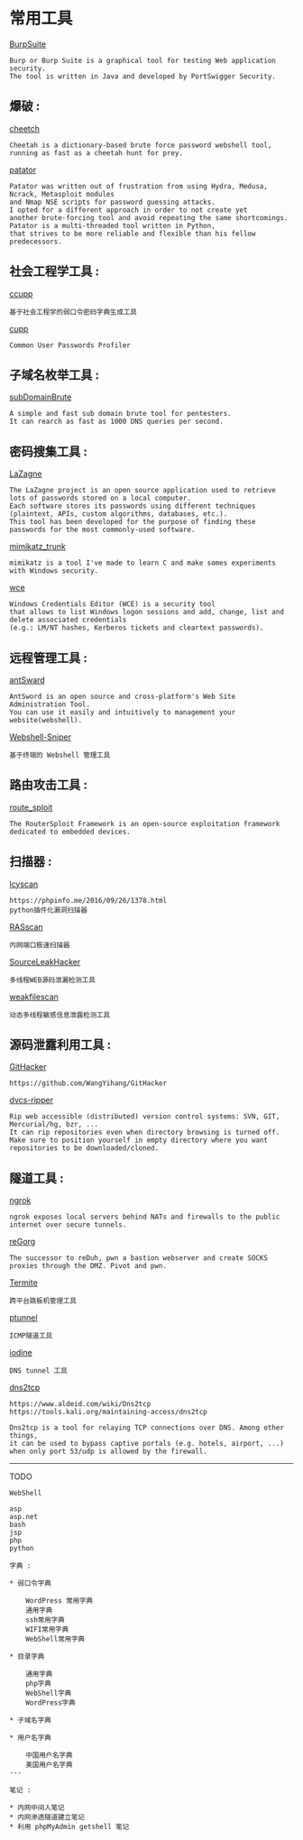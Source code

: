 # 常用工具

[BurpSuite](https://portswigger.net/burp)

```
Burp or Burp Suite is a graphical tool for testing Web application security. 
The tool is written in Java and developed by PortSwigger Security.
```

## 爆破 :

[cheetch](https://github.com/sunnyelf/cheetah)

```
Cheetah is a dictionary-based brute force password webshell tool, 
running as fast as a cheetah hunt for prey.
```

[patator](https://github.com/lanjelot/patator)

```
Patator was written out of frustration from using Hydra, Medusa, Ncrack, Metasploit modules 
and Nmap NSE scripts for password guessing attacks. 
I opted for a different approach in order to not create yet 
another brute-forcing tool and avoid repeating the same shortcomings. 
Patator is a multi-threaded tool written in Python, 
that strives to be more reliable and flexible than his fellow predecessors.
```

## 社会工程学工具 :

[ccupp](https://github.com/WangYihang/ccupp)

```
基于社会工程学的弱口令密码字典生成工具
```

[cupp](https://github.com/Mebus/cupp)

```
Common User Passwords Profiler
```

## 子域名枚举工具 :

[subDomainBrute](https://github.com/lijiejie/subDomainsBrute)

```
A simple and fast sub domain brute tool for pentesters. 
It can rearch as fast as 1000 DNS queries per second.
```

## 密码搜集工具 :

[LaZagne](https://github.com/AlessandroZ/LaZagne)

```
The LaZagne project is an open source application used to retrieve lots of passwords stored on a local computer. 
Each software stores its passwords using different techniques (plaintext, APIs, custom algorithms, databases, etc.). 
This tool has been developed for the purpose of finding these passwords for the most commonly-used software.
```

[mimikatz\_trunk](https://github.com/gentilkiwi/mimikatz)

```
mimikatz is a tool I've made to learn C and make somes experiments with Windows security.
```

[wce](http://www.ampliasecurity.com/research/wcefaq.html)

```
Windows Credentials Editor (WCE) is a security tool 
that allows to list Windows logon sessions and add, change, list and delete associated credentials 
(e.g.: LM/NT hashes, Kerberos tickets and cleartext passwords).
```

## 远程管理工具 :

[antSward](https://github.com/antoor/antSword/tree/master)

```
AntSword is an open source and cross-platform's Web Site Administration Tool.
You can use it easily and intuitively to management your website(webshell).
```

[Webshell-Sniper](https://github.com/wangyihang/Webshell-Sniper)

```
基于终端的 Webshell 管理工具
```

## 路由攻击工具 :

[route\_sploit](https://github.com/reverse-shell/routersploit)

```
The RouterSploit Framework is an open-source exploitation framework dedicated to embedded devices.
```

## 扫描器 :

[lcyscan](https://github.com/Lcys/lcyscan)

```
https://phpinfo.me/2016/09/26/1378.html
python插件化漏洞扫描器
```

[RASscan](https://github.com/RASSec/RASscan)

```
内网端口极速扫描器
```

[SourceLeakHacker](https://github.com/WangYihang/SourceLeakHacker)

```
多线程WEB源码泄漏检测工具
```

[weakfilescan](https://github.com/ring04h/weakfilescan)

```
动态多线程敏感信息泄露检测工具
```

## 源码泄露利用工具 :

[GitHacker](https://github.com/wangyihang/GitHacker)

```
https://github.com/WangYihang/GitHacker
```

[dvcs-ripper](https://github.com/kost/dvcs-ripper)

```
Rip web accessible (distributed) version control systems: SVN, GIT, Mercurial/hg, bzr, ...
It can rip repositories even when directory browsing is turned off.
Make sure to position yourself in empty directory where you want repositories to be downloaded/cloned.
```

## 隧道工具 :

[ngrok](https://ngrok.com/)

```
ngrok exposes local servers behind NATs and firewalls to the public internet over secure tunnels.
```

[reGorg](https://github.com/sensepost/reGeorg)

```
The successor to reDuh, pwn a bastion webserver and create SOCKS proxies through the DMZ. Pivot and pwn.
```

[Termite](http://rootkiter.com/Termite/)

```
跨平台跳板机管理工具
```

[ptunnel](http://www.cs.uit.no/~daniels/PingTunnel/)

```
ICMP隧道工具
```

[iodine](https://github.com/yarrick/iodine)

```
DNS tunnel 工具
```

[dns2tcp](https://www.aldeid.com/wiki/Dns2tcp)

```
https://www.aldeid.com/wiki/Dns2tcp
https://tools.kali.org/maintaining-access/dns2tcp

Dns2tcp is a tool for relaying TCP connections over DNS. Among other things, 
it can be used to bypass captive portals (e.g. hotels, airport, ...) 
when only port 53/udp is allowed by the firewall.
```

---

TODO

```
WebShell

asp
asp.net
bash
jsp
php
python

字典 :

* 弱口令字典

    WordPress 常用字典
    通用字典
    ssh常用字典
    WIFI常用字典
    WebShell常用字典

* 目录字典

    通用字典
    php字典
    WebShell字典
    WordPress字典

* 子域名字典

* 用户名字典

    中国用户名字典
    美国用户名字典
---

笔记 : 

* 内网中间人笔记
* 内网渗透隧道建立笔记
* 利用 phpMyAdmin getshell 笔记
```



